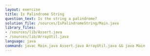 ```yaml
---
layout: exercise
title: Is Palindrome String
question_text: Is the string a palindrome?
solution_file: /sources/IsPalindromeString/Main.java
library_files:
- /sources/lib/Assert.java
- /sources/lib/ArrayUtil.java
language: java
command: javac Main.java Assert.java ArrayUtil.java && java Main
---
```

